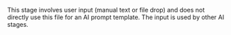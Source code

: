 This stage involves user input (manual text or file drop) and does not directly use this file for an AI prompt template. The input is used by other AI stages.